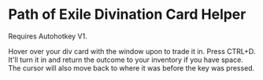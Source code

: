 # Path of Exile Divination Card Helper
Requires Autohotkey V1.

Hover over your div card with the window upon to trade it in.
Press CTRL+D. It'll turn it in and return the outcome to your inventory if you have space.
The cursor will also move back to where it was before the key was pressed.
